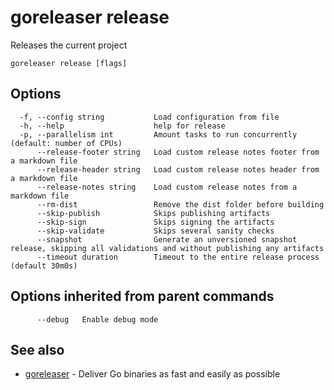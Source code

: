 # goreleaser release

Releases the current project

```
goreleaser release [flags]
```

## Options

```
  -f, --config string           Load configuration from file
  -h, --help                    help for release
  -p, --parallelism int         Amount tasks to run concurrently (default: number of CPUs)
      --release-footer string   Load custom release notes footer from a markdown file
      --release-header string   Load custom release notes header from a markdown file
      --release-notes string    Load custom release notes from a markdown file
      --rm-dist                 Remove the dist folder before building
      --skip-publish            Skips publishing artifacts
      --skip-sign               Skips signing the artifacts
      --skip-validate           Skips several sanity checks
      --snapshot                Generate an unversioned snapshot release, skipping all validations and without publishing any artifacts
      --timeout duration        Timeout to the entire release process (default 30m0s)
```

## Options inherited from parent commands

```
      --debug   Enable debug mode
```

## See also

* [goreleaser](/cmd/goreleaser)	 - Deliver Go binaries as fast and easily as possible

